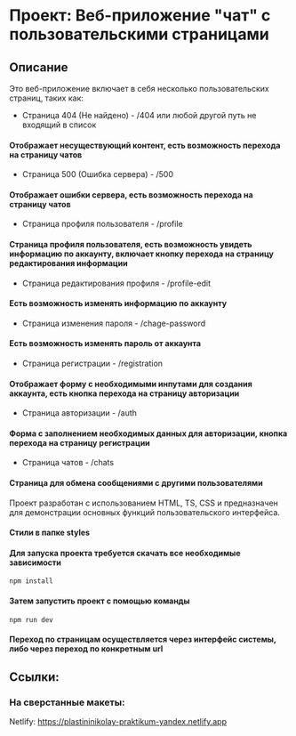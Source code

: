 # Проект: Веб-приложение "чат" с пользовательскими страницами

## Описание

Это веб-приложение включает в себя несколько пользовательских страниц, таких как:
- Страница 404 (Не найдено) - /404 или любой другой путь не входящий в список
#### Отображает несуществующий контент, есть возможность перехода на страницу чатов
- Страница 500 (Ошибка сервера) - /500
#### Отображает ошибки сервера, есть возможность перехода на страницу чатов
- Страница профиля пользователя - /profile
#### Страница профиля пользователя, есть возможность увидеть информацию по аккаунту, включает кнопку перехода на страницу редактирования информации
- Страница редактирования профиля - /profile-edit
#### Есть возможность изменять информацию по аккаунту
- Страница изменения пароля - /chage-password
#### Есть возможность изменять пароль от аккаунта
- Страница регистрации - /registration
#### Отображает форму с необходимыми инпутами для создания аккаунта, есть кнопка перехода на страницу авторизации
- Страница авторизации - /auth
#### Форма с заполнением необходимых данных для авторизации, кнопка перехода на страницу регистрации
- Страница чатов - /chats
#### Страница для обмена сообщениями с другими пользователями

Проект разработан с использованием HTML, TS, CSS и предназначен для демонстрации основных функций пользовательского интерфейса.

#### Стили в папке styles


#### Для запуска проекта требуется скачать все необходимые зависимости
```npm install```
#### Затем запустить проект с помощью команды
```npm run dev```
#### Переход по страницам осуществляется через интерфейс системы, либо через переход по конкретным url

## Ссылки:

### На сверстанные макеты:

Netlify: https://plastininikolay-praktikum-yandex.netlify.app
